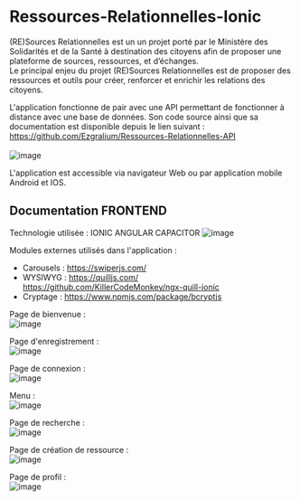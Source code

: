 # Ressources-Relationnelles-Ionic

(RE)Sources Relationnelles est un un projet porté par le Ministère des
Solidarités et de la Santé à destination des citoyens afin de proposer une plateforme de sources, ressources, et
d’échanges.  
Le principal enjeu du projet (RE)Sources Relationnelles est de proposer des ressources et outils pour créer, renforcer
et enrichir les relations des citoyens. 

L'application fonctionne de pair avec une API permettant de fonctionner à distance avec une base de données. Son code source ainsi que sa documentation est disponible depuis le lien suivant :  
https://github.com/Ezgralium/Ressources-Relationnelles-API  
</br>
![image](https://user-images.githubusercontent.com/74646439/233069227-f515e428-ba00-4d97-b6c4-9cc8d11f2eb6.png)

L'application est accessible via navigateur Web ou par application mobile Android et IOS.  

## Documentation FRONTEND

Technologie utilisée : IONIC ANGULAR CAPACITOR
![image](https://user-images.githubusercontent.com/74646439/233075149-bf8009bd-1e82-4e0e-8329-08e42a1de797.png)  

Modules externes utilisés dans l'application : 
  - Carousels : https://swiperjs.com/  
  - WYSIWYG : https://quilljs.com/ &nbsp;&nbsp;&nbsp;&nbsp;&nbsp; https://github.com/KillerCodeMonkey/ngx-quill-ionic  
  - Cryptage : https://www.npmjs.com/package/bcryptjs  

Page de bienvenue :  
![image](https://user-images.githubusercontent.com/74646439/233072856-7be71c2d-2153-4bb7-bdff-857c36410c3c.png)  

Page d'enregistrement :  
![image](https://user-images.githubusercontent.com/74646439/233072993-bc2b936b-9ac1-4cef-a423-a613470c2281.png)

Page de connexion :  
![image](https://user-images.githubusercontent.com/74646439/233073202-ce21201d-1ce9-4124-bd85-e69338632cad.png)

Menu :  
![image](https://user-images.githubusercontent.com/74646439/233073856-ec0b0d6e-b9e1-485e-a13e-1fe64167d0bf.png)

Page de recherche :  
![image](https://user-images.githubusercontent.com/74646439/233074329-8a8288d1-ef41-42f2-9d5d-67d904f3a71d.png)

Page de création de ressource :  
![image](https://user-images.githubusercontent.com/74646439/233074438-b919166d-6c63-4348-a317-d3c3ad28dfc7.png)

Page de profil :  
![image](https://user-images.githubusercontent.com/74646439/233074520-e4b066f7-55f9-42d7-be2a-1a032aca1223.png)

